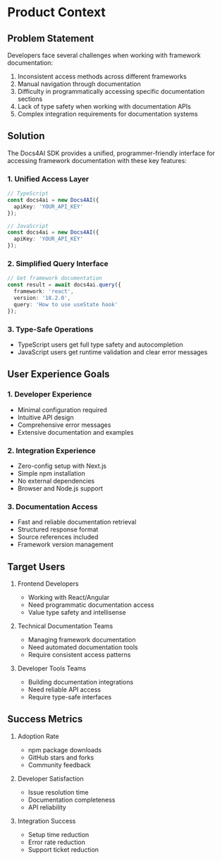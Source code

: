 # Product Context

## Problem Statement
Developers face several challenges when working with framework documentation:
1. Inconsistent access methods across different frameworks
2. Manual navigation through documentation
3. Difficulty in programmatically accessing specific documentation sections
4. Lack of type safety when working with documentation APIs
5. Complex integration requirements for documentation systems

## Solution
The Docs4AI SDK provides a unified, programmer-friendly interface for accessing framework documentation with these key features:

### 1. Unified Access Layer
```typescript
// TypeScript
const docs4ai = new Docs4AI({
  apiKey: 'YOUR_API_KEY'
});

// JavaScript
const docs4ai = new Docs4AI({
  apiKey: 'YOUR_API_KEY'
});
```

### 2. Simplified Query Interface
```typescript
// Get framework documentation
const result = await docs4ai.query({
  framework: 'react',
  version: '18.2.0',
  query: 'How to use useState hook'
});
```

### 3. Type-Safe Operations
- TypeScript users get full type safety and autocompletion
- JavaScript users get runtime validation and clear error messages

## User Experience Goals

### 1. Developer Experience
- Minimal configuration required
- Intuitive API design
- Comprehensive error messages
- Extensive documentation and examples

### 2. Integration Experience
- Zero-config setup with Next.js
- Simple npm installation
- No external dependencies
- Browser and Node.js support

### 3. Documentation Access
- Fast and reliable documentation retrieval
- Structured response format
- Source references included
- Framework version management

## Target Users
1. Frontend Developers
   - Working with React/Angular
   - Need programmatic documentation access
   - Value type safety and intellisense

2. Technical Documentation Teams
   - Managing framework documentation
   - Need automated documentation tools
   - Require consistent access patterns

3. Developer Tools Teams
   - Building documentation integrations
   - Need reliable API access
   - Require type-safe interfaces

## Success Metrics
1. Adoption Rate
   - npm package downloads
   - GitHub stars and forks
   - Community feedback

2. Developer Satisfaction
   - Issue resolution time
   - Documentation completeness
   - API reliability

3. Integration Success
   - Setup time reduction
   - Error rate reduction
   - Support ticket reduction
